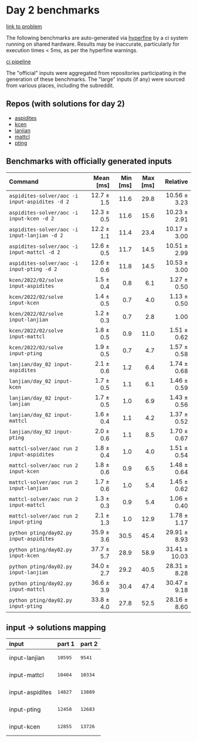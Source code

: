 # Day 2 benchmarks

[link to problem](http://adventofcode.com/2022/day/2)

The following benchmarks are auto-generated via [hyperfine](https://github.com/sharkdp/hyperfine) by a ci system running on shared hardware. Results may be inaccurate, particularly for execution times < 5ms, as per the hyperfine warnings.

[ci pipeline](http://ci.papercode.net:8080/teams/aoc2022/pipelines/aoc-compare-2022)

The "official" inputs were aggregated from repositories participating in the generation of these benchmarks. The "large" inputs (if any) were sourced from various places, including the subreddit.

## Repos (with solutions for day 2)


- [aspidites](https://github.com/aspidites/aoc2022)
- [kcen](https://github.com/kcen/AdventOfCode)
- [lanjian](https://github.com/LanJian/aoc-2022)
- [mattcl](https://github.com/mattcl/aoc2022)
- [pting](https://github.com/pting/aoc2022)

## Benchmarks with officially generated inputs
| Command | Mean [ms] | Min [ms] | Max [ms] | Relative |
|:---|---:|---:|---:|---:|
| `aspidites-solver/aoc -i input-aspidites -d 2` | 12.7 ± 1.5 | 11.6 | 29.8 | 10.56 ± 3.23 |
| `aspidites-solver/aoc -i input-kcen -d 2` | 12.3 ± 0.5 | 11.6 | 15.6 | 10.23 ± 2.91 |
| `aspidites-solver/aoc -i input-lanjian -d 2` | 12.2 ± 1.1 | 11.4 | 23.4 | 10.17 ± 3.00 |
| `aspidites-solver/aoc -i input-mattcl -d 2` | 12.6 ± 0.5 | 11.7 | 14.5 | 10.51 ± 2.99 |
| `aspidites-solver/aoc -i input-pting -d 2` | 12.6 ± 0.6 | 11.8 | 14.5 | 10.53 ± 3.00 |
| `kcen/2022/02/solve input-aspidites` | 1.5 ± 0.4 | 0.8 | 6.1 | 1.27 ± 0.50 |
| `kcen/2022/02/solve input-kcen` | 1.4 ± 0.5 | 0.7 | 4.0 | 1.13 ± 0.50 |
| `kcen/2022/02/solve input-lanjian` | 1.2 ± 0.3 | 0.7 | 2.8 | 1.00 |
| `kcen/2022/02/solve input-mattcl` | 1.8 ± 0.5 | 0.9 | 11.0 | 1.51 ± 0.62 |
| `kcen/2022/02/solve input-pting` | 1.9 ± 0.5 | 0.7 | 4.7 | 1.57 ± 0.58 |
| `lanjian/day_02 input-aspidites` | 2.1 ± 0.6 | 1.2 | 6.4 | 1.74 ± 0.68 |
| `lanjian/day_02 input-kcen` | 1.7 ± 0.5 | 1.1 | 6.1 | 1.46 ± 0.59 |
| `lanjian/day_02 input-lanjian` | 1.7 ± 0.5 | 1.0 | 6.9 | 1.43 ± 0.56 |
| `lanjian/day_02 input-mattcl` | 1.6 ± 0.4 | 1.1 | 4.2 | 1.37 ± 0.52 |
| `lanjian/day_02 input-pting` | 2.0 ± 0.6 | 1.1 | 8.5 | 1.70 ± 0.67 |
| `mattcl-solver/aoc run 2 input-aspidites` | 1.8 ± 0.4 | 1.0 | 4.0 | 1.51 ± 0.54 |
| `mattcl-solver/aoc run 2 input-kcen` | 1.8 ± 0.6 | 0.9 | 6.5 | 1.48 ± 0.64 |
| `mattcl-solver/aoc run 2 input-lanjian` | 1.7 ± 0.6 | 1.0 | 5.4 | 1.45 ± 0.62 |
| `mattcl-solver/aoc run 2 input-mattcl` | 1.3 ± 0.3 | 0.9 | 5.4 | 1.06 ± 0.40 |
| `mattcl-solver/aoc run 2 input-pting` | 2.1 ± 1.3 | 1.0 | 12.9 | 1.78 ± 1.17 |
| `python pting/day02.py input-aspidites` | 35.9 ± 3.6 | 30.5 | 45.4 | 29.91 ± 8.93 |
| `python pting/day02.py input-kcen` | 37.7 ± 5.7 | 28.9 | 58.9 | 31.41 ± 10.03 |
| `python pting/day02.py input-lanjian` | 34.0 ± 2.7 | 29.2 | 40.5 | 28.31 ± 8.28 |
| `python pting/day02.py input-mattcl` | 36.6 ± 3.9 | 30.4 | 47.4 | 30.47 ± 9.18 |
| `python pting/day02.py input-pting` | 33.8 ± 4.0 | 27.8 | 52.5 | 28.16 ± 8.60 |

## input -> solutions mapping
|input|part 1|part 2|
|:---|:---|:---|
|input-lanjian|<pre>10595</pre>|<pre>9541</pre>|
|input-mattcl|<pre>10404</pre>|<pre>10334</pre>|
|input-aspidites|<pre>14827</pre>|<pre>13889</pre>|
|input-pting|<pre>12458</pre>|<pre>12683</pre>|
|input-kcen|<pre>12855</pre>|<pre>13726</pre>|
